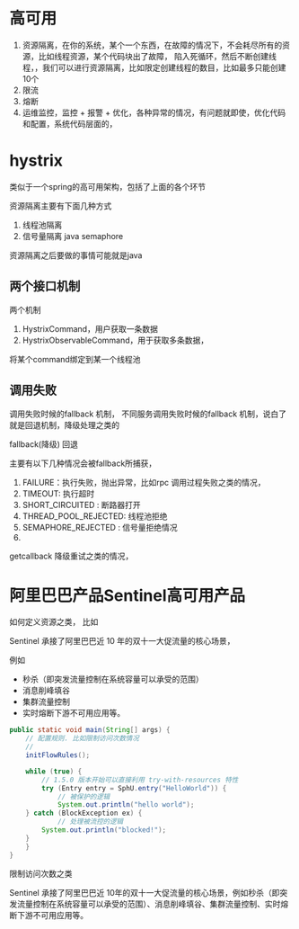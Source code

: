 # 高可用
1. 资源隔离，在你的系统，某个一个东西，在故障的情况下，不会耗尽所有的资源，比如线程资源，某个代码块出了故障， 陷入死循环，然后不断创建线程，，我们可以进行资源隔离，比如限定创建线程的数目，比如最多只能创建10个
2. 限流
3. 熔断
4. 运维监控，监控 + 报警 + 优化，各种异常的情况，有问题就即使，优化代码和配置，系统代码层面的，


# hystrix 
类似于一个spring的高可用架构，包括了上面的各个环节


资源隔离主要有下面几种方式
1. 线程池隔离
2. 信号量隔离 java semaphore

资源隔离之后要做的事情可能就是java


## 两个接口机制

两个机制 
1. HystrixCommand，用户获取一条数据
2. HystrixObservableCommand，用于获取多条数据，

将某个command绑定到某一个线程池

## 调用失败
调用失败时候的fallback 机制， 不同服务调用失败时候的fallback 机制，说白了就是回退机制，降级处理之类的


fallback(降级) 回退

主要有以下几种情况会被fallback所捕获，
1. FAILURE：执行失败，抛出异常，比如rpc 调用过程失败之类的情况，
2. TIMEOUT: 执行超时
3. SHORT\_CIRCUITED : 断路器打开
4. THREAD\_POOL\_REJECTED:  线程池拒绝
5. SEMAPHORE\_REJECTED : 信号量拒绝情况
6. 

getcallback 降级重试之类的情况，



# 阿里巴巴产品Sentinel高可用产品
如何定义资源之类， 比如

Sentinel 承接了阿里巴巴近 10 年的双十一大促流量的核心场景，

例如
- 秒杀（即突发流量控制在系统容量可以承受的范围）
- 消息削峰填谷
- 集群流量控制
- 实时熔断下游不可用应用等。


```java
public static void main(String[] args) {
    // 配置规则. 比如限制访问次数情况
    // 
    initFlowRules();

    while (true) {
        // 1.5.0 版本开始可以直接利用 try-with-resources 特性
        try (Entry entry = SphU.entry("HelloWorld")) {
            // 被保护的逻辑
            System.out.println("hello world");
	} catch (BlockException ex) {
            // 处理被流控的逻辑
	    System.out.println("blocked!");
	}
    }
}
```


限制访问次数之类

Sentinel 承接了阿里巴巴近 10年的双十一大促流量的核心场景，例如秒杀（即突发流量控制在系统容量可以承受的范围）、消息削峰填谷、集群流量控制、实时熔断下游不可用应用等。
